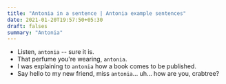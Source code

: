 ```yaml
---
title: "Antonia in a sentence | Antonia example sentences"
date: 2021-01-20T19:57:50+05:30
draft: falses
summary: "Antonia"
---
```

- Listen, `antonia` -- sure it is.
- That perfume you're wearing, `antonia`.
- I was explaining to `antonia` how a book comes to be published.
- Say hello to my new friend, miss `antonia`... uh... how are you, crabtree?
                 
